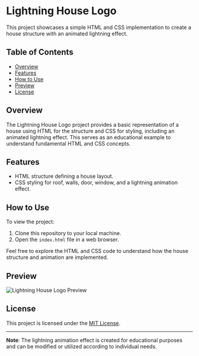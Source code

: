 # Lightning House Logo

This project showcases a simple HTML and CSS implementation to create a house structure with an animated lightning effect.

## Table of Contents

- [Overview](#overview)
- [Features](#features)
- [How to Use](#how-to-use)
- [Preview](#preview)
- [License](#license)

## Overview

The Lightning House Logo project provides a basic representation of a house using HTML for the structure and CSS for styling, including an animated lightning effect. This serves as an educational example to understand fundamental HTML and CSS concepts.

## Features

- HTML structure defining a house layout.
- CSS styling for roof, walls, door, window, and a lightning animation effect.

## How to Use

To view the project:

1. Clone this repository to your local machine.
2. Open the `index.html` file in a web browser.

Feel free to explore the HTML and CSS code to understand how the house structure and animation are implemented.

## Preview

![Lightning House Logo Preview](preview.png)

## License

This project is licensed under the [MIT License](LICENSE).

---

**Note**: The lightning animation effect is created for educational purposes and can be modified or utilized according to individual needs.
